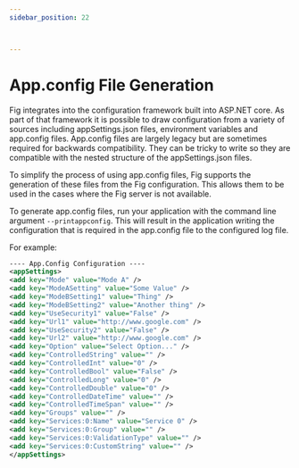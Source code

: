 ```yaml
---
sidebar_position: 22



---
```


# App.config File Generation

Fig integrates into the configuration framework built into ASP.NET core. As part of that framework it is possible to draw configuration from a variety of sources including appSettings.json files, environment variables and app.config files. App.config files are largely legacy but are sometimes required for backwards compatibility. They can be tricky to write so they are compatible with the nested structure of the appSettings.json files.

To simplify the process of using app.config files, Fig supports the generation of these files from the Fig configuration. This allows them to be used in the cases where the Fig server is not available.

To generate app.config files, run your application with the command line argument `--printappconfig`. This will result in the application writing the configuration that is required in the app.config file to the configured log file.

For example:

```xml
---- App.Config Configuration ----
<appSettings>
<add key="Mode" value="Mode A" />
<add key="ModeASetting" value="Some Value" />
<add key="ModeBSetting1" value="Thing" />
<add key="ModeBSetting2" value="Another thing" />
<add key="UseSecurity1" value="False" />
<add key="Url1" value="http://www.google.com" />
<add key="UseSecurity2" value="False" />
<add key="Url2" value="http://www.google.com" />
<add key="Option" value="Select Option..." />
<add key="ControlledString" value="" />
<add key="ControlledInt" value="0" />
<add key="ControlledBool" value="False" />
<add key="ControlledLong" value="0" />
<add key="ControlledDouble" value="0" />
<add key="ControlledDateTime" value="" />
<add key="ControlledTimeSpan" value="" />
<add key="Groups" value="" />
<add key="Services:0:Name" value="Service 0" />
<add key="Services:0:Group" value="" />
<add key="Services:0:ValidationType" value="" />
<add key="Services:0:CustomString" value="" />
</appSettings>
```

